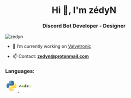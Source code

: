 <h1 align="center">Hi 👋, I'm zédyN</h1>
<h3 align="center">Discord Bot Developer - Designer</h3>

<p align="left"> <img src="https://komarev.com/ghpvc/?username=zedyn&label=Profile%20views&color=0e75b6&style=flat" alt="zedyn" /> </p>

- 🔭 I’m currently working on [Valvetronic](.)

- 📫 Contact: **zedyn@protonmail.com**


<h3 align="left">Languages:</h3>
<p align="left"><a href="https://www.python.org" target="_blank"> <img src="https://raw.githubusercontent.com/devicons/devicon/master/icons/python/python-original.svg" alt="python" width="40" height="40"/> </a>
<a href="https://nodejs.org" target="_blank"> <img src="https://raw.githubusercontent.com/devicons/devicon/master/icons/nodejs/nodejs-original-wordmark.svg" alt="nodejs" width="40" height="40"/> </a>
</p>

